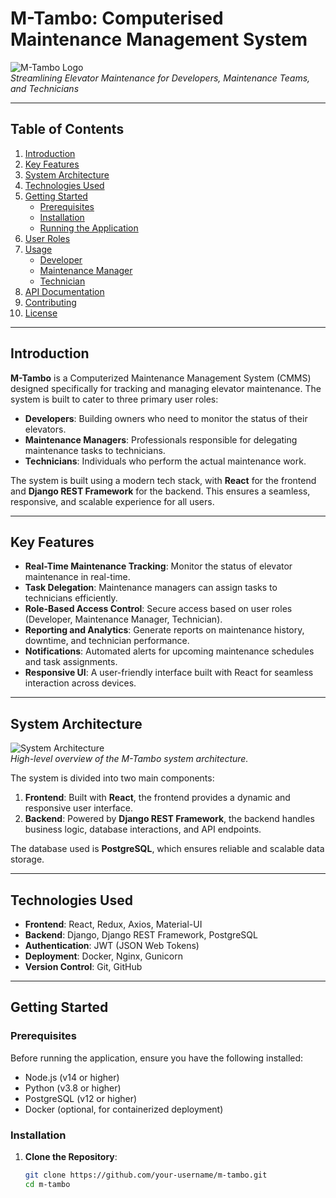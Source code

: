 # M-Tambo: Computerised Maintenance Management System

![M-Tambo Logo](https://github.com/HassanMunene/Example-/blob/main/mtambo_home_page.png)  
*Streamlining Elevator Maintenance for Developers, Maintenance Teams, and Technicians*

---


## Table of Contents
1. [Introduction](#introduction)
2. [Key Features](#key-features)
3. [System Architecture](#system-architecture)
4. [Technologies Used](#technologies-used)
5. [Getting Started](#getting-started)
   - [Prerequisites](#prerequisites)
   - [Installation](#installation)
   - [Running the Application](#running-the-application)
6. [User Roles](#user-roles)
7. [Usage](#usage)
   - [Developer](#developer)
   - [Maintenance Manager](#maintenance-manager)
   - [Technician](#technician)
8. [API Documentation](#api-documentation)
9. [Contributing](#contributing)
10. [License](#license)

---

## Introduction

**M-Tambo** is a Computerized Maintenance Management System (CMMS) designed specifically for tracking and managing elevator maintenance. The system is built to cater to three primary user roles:
- **Developers**: Building owners who need to monitor the status of their elevators.
- **Maintenance Managers**: Professionals responsible for delegating maintenance tasks to technicians.
- **Technicians**: Individuals who perform the actual maintenance work.

The system is built using a modern tech stack, with **React** for the frontend and **Django REST Framework** for the backend. This ensures a seamless, responsive, and scalable experience for all users.

---

## Key Features

- **Real-Time Maintenance Tracking**: Monitor the status of elevator maintenance in real-time.
- **Task Delegation**: Maintenance managers can assign tasks to technicians efficiently.
- **Role-Based Access Control**: Secure access based on user roles (Developer, Maintenance Manager, Technician).
- **Reporting and Analytics**: Generate reports on maintenance history, downtime, and technician performance.
- **Notifications**: Automated alerts for upcoming maintenance schedules and task assignments.
- **Responsive UI**: A user-friendly interface built with React for seamless interaction across devices.

---

## System Architecture

![System Architecture](https://via.placeholder.com/800x400?text=System+Architecture+Diagram)  
*High-level overview of the M-Tambo system architecture.*

The system is divided into two main components:
1. **Frontend**: Built with **React**, the frontend provides a dynamic and responsive user interface.
2. **Backend**: Powered by **Django REST Framework**, the backend handles business logic, database interactions, and API endpoints.

The database used is **PostgreSQL**, which ensures reliable and scalable data storage.

---

## Technologies Used

- **Frontend**: React, Redux, Axios, Material-UI
- **Backend**: Django, Django REST Framework, PostgreSQL
- **Authentication**: JWT (JSON Web Tokens)
- **Deployment**: Docker, Nginx, Gunicorn
- **Version Control**: Git, GitHub

---

## Getting Started

### Prerequisites

Before running the application, ensure you have the following installed:
- Node.js (v14 or higher)
- Python (v3.8 or higher)
- PostgreSQL (v12 or higher)
- Docker (optional, for containerized deployment)

### Installation

1. **Clone the Repository**:
   ```bash
   git clone https://github.com/your-username/m-tambo.git
   cd m-tambo
